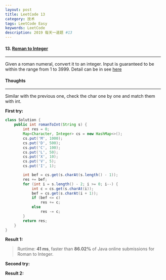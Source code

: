 ```yaml
---
layout: post
title: LeetCode 13
category: 技术
tags: LeetCode Easy
keywords: LeetCode
description: 2019 每天一道题 #13
---
```


#### 13. [Roman to Integer](https://leetcode.com/problems/roman-to-integer/)
---

Given a roman numeral, convert it to an integer. Input is guaranteed to be within the range from 1 to 3999.
Detail can be in see [here](https://leetcode.com/problems/integer-to-roman/)

#### Thoughts
---
Similar with the previous one, check the char one by one and match them with int.

**First try:**
```Java
class Solution {
    public int romanToInt(String s) {
        int res = 0;
        Map<Character, Integer> cs = new HashMap<>();
        cs.put('M', 1000);
        cs.put('D', 500);
        cs.put('C', 100);
        cs.put('L', 50);
        cs.put('X', 10);
        cs.put('V', 5);
        cs.put('I', 1);

        int bef = cs.get(s.charAt(s.length() - 1));
        res += bef;
        for (int i = s.length() - 2; i >= 0; i--) {
            int c = cs.get(s.charAt(i));
            bef = cs.get(s.charAt(i + 1));
            if (bef <= c)
                res += c;
            else
                res -= c;
        }
        return res;
    }
}
```

**Result 1:**
> Runtime: **41 ms**, faster than **86.02%** of Java online submissions for Roman to Integer.

**Second try:**


**Result 2:**

